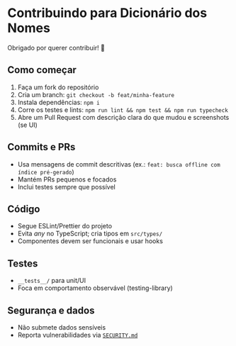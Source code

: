 # Contribuindo para Dicionário dos Nomes


Obrigado por querer contribuir! 👋


## Como começar
1. Faça um fork do repositório
2. Cria um branch: `git checkout -b feat/minha-feature`
3. Instala dependências: `npm i`
4. Corre os testes e lints: `npm run lint && npm test && npm run typecheck`
5. Abre um Pull Request com descrição clara do que mudou e screenshots (se UI)


## Commits e PRs
- Usa mensagens de commit descritivas (ex.: `feat: busca offline com índice pré-gerado`)
- Mantém PRs pequenos e focados
- Inclui testes sempre que possível


## Código
- Segue ESLint/Prettier do projeto
- Evita *any* no TypeScript; cria tipos em `src/types/`
- Componentes devem ser funcionais e usar hooks


## Testes
- `__tests__/` para unit/UI
- Foca em comportamento observável (testing-library)


## Segurança e dados
- Não submete dados sensíveis
- Reporta vulnerabilidades via [`SECURITY.md`](SECURITY.md)
